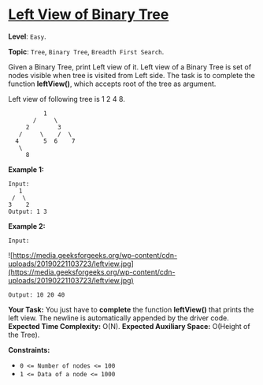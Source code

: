 # [Left View of Binary Tree](https://practice.geeksforgeeks.org/problems/left-view-of-binary-tree/1#)

**Level**: `Easy`.

**Topic**: `Tree`, `Binary Tree`, `Breadth First Search`.

Given a Binary Tree, print Left view of it. Left view of a Binary Tree is set of nodes visible when tree is visited from Left side. The task is to complete the function **leftView()**, which accepts root of the tree as argument.

Left view of following tree is 1 2 4 8.

```
          1
       /     \
     2        3
   /     \    /  \
  4       5  6    7
   \
     8
```

**Example 1:**

```
Input:
   1
 /  \
3    2
Output: 1 3
```

**Example 2:**

```
Input:
```

![https://media.geeksforgeeks.org/wp-content/cdn-uploads/20190221103723/leftview.jpg](https://media.geeksforgeeks.org/wp-content/cdn-uploads/20190221103723/leftview.jpg)

```
Output: 10 20 40
```

**Your Task:**
You just have to **complete** the function **leftView()** that prints the left view. The newline is automatically appended by the driver code.
**Expected Time Complexity:** O(N).
**Expected Auxiliary Space:** O(Height of the Tree).

**Constraints:**

- `0 <= Number of nodes <= 100`
- `1 <= Data of a node <= 1000`
